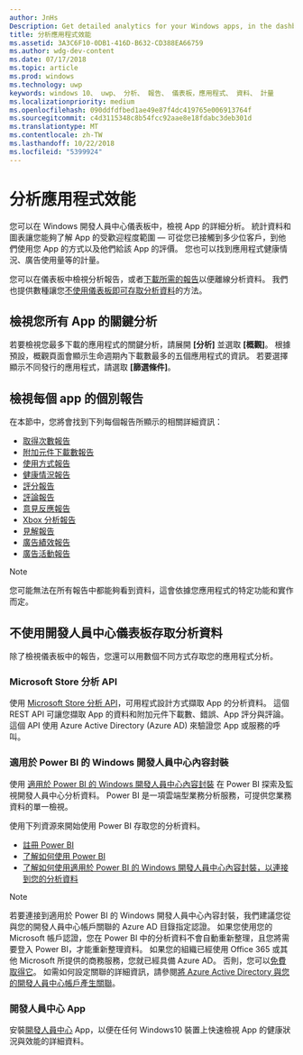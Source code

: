 ```yaml
---
author: JnHs
Description: Get detailed analytics for your Windows apps, in the dashboard or via other methods.
title: 分析應用程式效能
ms.assetid: 3A3C6F10-0DB1-416D-B632-CD388EA66759
ms.author: wdg-dev-content
ms.date: 07/17/2018
ms.topic: article
ms.prod: windows
ms.technology: uwp
keywords: windows 10、 uwp、 分析、 報告、 儀表板，應用程式、 資料、 計量
ms.localizationpriority: medium
ms.openlocfilehash: 090ddfdfbed1ae49e87f4dc419765e006913764f
ms.sourcegitcommit: c4d3115348c8b54fcc92aae8e18fdabc3deb301d
ms.translationtype: MT
ms.contentlocale: zh-TW
ms.lasthandoff: 10/22/2018
ms.locfileid: "5399924"
---
```

# <a name="analyze-app-performance"></a>分析應用程式效能

您可以在 Windows 開發人員中心儀表板中，檢視 App 的詳細分析。 統計資料和圖表讓您能夠了解 App 的受歡迎程度範圍 — 可從您已接觸到多少位客戶，到他們使用您 App 的方式以及他們給該 App 的評價。 您也可以找到應用程式健康情況、廣告使用量等的計量。

您可以在儀表板中檢視分析報告，或者[下載所需的報告](download-analytic-reports.md)以便離線分析資料。 我們也提供數種讓您[不使用儀表板即可存取分析資料](#no-dashboard)的方法。

## <a name="view-key-analytics-for-all-your-apps"></a>檢視您所有 App 的關鍵分析

若要檢視您最多下載的應用程式的關鍵分析，請展開 **\[分析\]** 並選取 **\[概觀\]**。 根據預設，概觀頁面會顯示生命週期內下載數最多的五個應用程式的資訊。 若要選擇顯示不同發行的應用程式，請選取 **\[篩選條件\]**。

## <a name="view-individual-reports-for-each-app"></a>檢視每個 app 的個別報告

在本節中，您將會找到下列每個報告所顯示的相關詳細資訊：

-   [取得次數報告](acquisitions-report.md)
-   [附加元件下載數報告](add-on-acquisitions-report.md)
-   [使用方式報告](usage-report.md)
-   [健康情況報告](health-report.md)
-   [評分報告](ratings-report.md)
-   [評論報告](reviews-report.md)
-   [意見反應報告](feedback-report.md)
-   [Xbox 分析報告](xbox-analytics-report.md)
-   [見解報告](insights-report.md)
-   [廣告績效報告](advertising-performance-report.md)
-   [廣告活動報告](promote-your-app-report.md)


> [!NOTE]
> 您可能無法在所有報告中都能夠看到資料，這會依據您應用程式的特定功能和實作而定。

<span id="no-dashboard"/>

## <a name="access-analytics-data-without-using-the-dev-center-dashboard"></a>不使用開發人員中心儀表板存取分析資料

除了檢視儀表板中的報告，您還可以用數個不同方式存取您的應用程式分析。

### <a name="microsoft-store-analytics-api"></a>Microsoft Store 分析 API

使用 [Microsoft Store 分析 API](../monetize/access-analytics-data-using-windows-store-services.md)，可用程式設計方式擷取 App 的分析資料。 這個 REST API 可讓您擷取 App 的資料和附加元件下載數、錯誤、App 評分與評論。 這個 API 使用 Azure Active Directory (Azure AD) 來驗證您 App 或服務的呼叫。

### <a name="windows-dev-center-content-pack-for-power-bi"></a>適用於 Power BI 的 Windows 開發人員中心內容封裝

使用 [適用於 Power BI 的 Windows 開發人員中心內容封裝](https://powerbi.microsoft.com/documentation/powerbi-content-pack-windows-dev-center/) 在 Power BI 探索及監視開發人員中心分析資料。 Power BI 是一項雲端型業務分析服務，可提供您業務資料的單一檢視。

使用下列資源來開始使用 Power BI 存取您的分析資料。

* [註冊 Power BI](https://powerbi.microsoft.com/documentation/powerbi-service-self-service-signup-for-power-bi/)
* [了解如何使用 Power BI](https://powerbi.microsoft.com/guided-learning/)
* [了解如何使用適用於 Power BI 的 Windows 開發人員中心內容封裝，以連接到您的分析資料](https://powerbi.microsoft.com/documentation/powerbi-content-pack-windows-dev-center/)

> [!NOTE]
> 若要連接到適用於 Power BI 的 Windows 開發人員中心內容封裝，我們建議您從與您的開發人員中心帳戶關聯的 Azure AD 目錄指定認證。 如果您使用您的 Microsoft 帳戶認證，您在 Power BI 中的分析資料不會自動重新整理，且您將需要登入 Power BI，才能重新整理資料。 如果您的組織已經使用 Office 365 或其他 Microsoft 所提供的商務服務，您就已經具備 Azure AD。 否則，您可以[免費取得它](http://go.microsoft.com/fwlink/p/?LinkId=703757)。 如需如何設定關聯的詳細資訊，請參閱[將 Azure Active Directory 與您的開發人員中心帳戶產生關聯](associate-azure-ad-with-dev-center.md)。

### <a name="dev-center-app"></a>開發人員中心 App

安裝[開發人員中心](https://www.microsoft.com/store/apps/dev-center/9nblggh4r5ws) App，以便在任何 Windows10 裝置上快速檢視 App 的健康狀況與效能的詳細資料。

